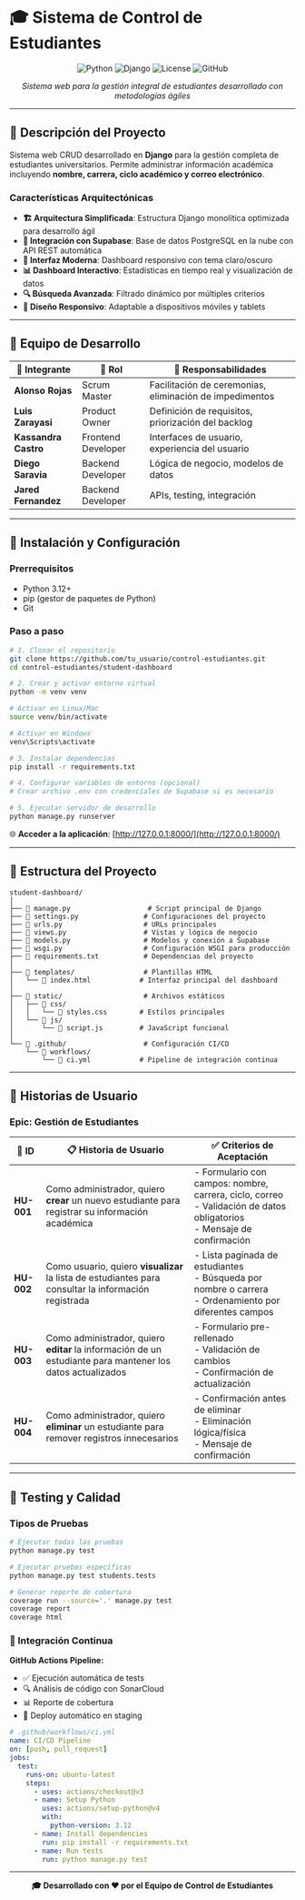 #                                         🎓 Sistema de Control de Estudiantes

<div align="center">

![Python](https://img.shields.io/badge/Python-3.12-blue?logo=python&logoColor=white)
![Django](https://img.shields.io/badge/Django-4.2-green?logo=django&logoColor=white)
![License](https://img.shields.io/badge/License-MIT-yellow)
![GitHub](https://img.shields.io/badge/GitHub-Repository-black?logo=github&logoColor=white)

*Sistema web para la gestión integral de estudiantes desarrollado con metodologías ágiles*

</div>

---

## 📖 Descripción del Proyecto

Sistema web CRUD desarrollado en **Django** para la gestión completa de estudiantes universitarios. Permite administrar información académica incluyendo **nombre, carrera, ciclo académico y correo electrónico**.

### Características Arquitectónicas

- **🏗️ Arquitectura Simplificada**: Estructura Django monolítica optimizada para desarrollo ágil
- **🔗 Integración con Supabase**: Base de datos PostgreSQL en la nube con API REST automática
- **🎨 Interfaz Moderna**: Dashboard responsivo con tema claro/oscuro
- **📊 Dashboard Interactivo**: Estadísticas en tiempo real y visualización de datos
- **🔍 Búsqueda Avanzada**: Filtrado dinámico por múltiples criterios
- **📱 Diseño Responsivo**: Adaptable a dispositivos móviles y tablets

---

## 👥 Equipo de Desarrollo

| 👤 Integrante | 🎯 Rol | 📧 Responsabilidades |
|---------------|---------|---------------------|
| **Alonso Rojas** | Scrum Master | Facilitación de ceremonias, eliminación de impedimentos |
| **Luis Zarayasi** | Product Owner | Definición de requisitos, priorización del backlog |
| **Kassandra Castro** | Frontend Developer | Interfaces de usuario, experiencia del usuario |
| **Diego Saravia** | Backend Developer | Lógica de negocio, modelos de datos |
| **Jared Fernandez** | Backend Developer | APIs, testing, integración |

---

## 🚀 Instalación y Configuración

### Prerrequisitos

- Python 3.12+
- pip (gestor de paquetes de Python)
- Git

### Paso a paso

```bash
# 1. Clonar el repositorio
git clone https://github.com/tu_usuario/control-estudiantes.git
cd control-estudiantes/student-dashboard

# 2. Crear y activar entorno virtual
python -m venv venv

# Activar en Linux/Mac
source venv/bin/activate

# Activar en Windows
venv\Scripts\activate

# 3. Instalar dependencias
pip install -r requirements.txt

# 4. Configurar variables de entorno (opcional)
# Crear archivo .env con credenciales de Supabase si es necesario

# 5. Ejecutar servidor de desarrollo
python manage.py runserver
```

🌐 **Acceder a la aplicación**: [http://127.0.0.1:8000/](http://127.0.0.1:8000/)

---

## 📁 Estructura del Proyecto

```
student-dashboard/
│
├── 📄 manage.py                   # Script principal de Django
├── 📄 settings.py                # Configuraciones del proyecto
├── 📄 urls.py                    # URLs principales
├── 📄 views.py                   # Vistas y lógica de negocio
├── 📄 models.py                  # Modelos y conexión a Supabase
├── 📄 wsgi.py                    # Configuración WSGI para producción
├── 📄 requirements.txt           # Dependencias del proyecto
│
├── 📂 templates/                 # Plantillas HTML
│   └── 📄 index.html            # Interfaz principal del dashboard
│
├── 📂 static/                    # Archivos estáticos
│   ├── 📂 css/
│   │   └── 📄 styles.css        # Estilos principales
│   └── 📂 js/
│       └── 📄 script.js         # JavaScript funcional
│
└── 📂 .github/                   # Configuración CI/CD
    └── 📂 workflows/
        └── 📄 ci.yml            # Pipeline de integración continua
```

---

## 📝 Historias de Usuario

### Epic: Gestión de Estudiantes

| 🎫 ID | 📋 Historia de Usuario | ✅ Criterios de Aceptación |
|-------|------------------------|---------------------------|
| **HU-001** | Como administrador, quiero **crear** un nuevo estudiante para registrar su información académica | - Formulario con campos: nombre, carrera, ciclo, correo<br>- Validación de datos obligatorios<br>- Mensaje de confirmación |
| **HU-002** | Como usuario, quiero **visualizar** la lista de estudiantes para consultar la información registrada | - Lista paginada de estudiantes<br>- Búsqueda por nombre o carrera<br>- Ordenamiento por diferentes campos |
| **HU-003** | Como administrador, quiero **editar** la información de un estudiante para mantener los datos actualizados | - Formulario pre-rellenado<br>- Validación de cambios<br>- Confirmación de actualización |
| **HU-004** | Como administrador, quiero **eliminar** un estudiante para remover registros innecesarios | - Confirmación antes de eliminar<br>- Eliminación lógica/física<br>- Mensaje de confirmación |


---

## 🧪 Testing y Calidad

### Tipos de Pruebas

```bash
# Ejecutar todas las pruebas
python manage.py test

# Ejecutar pruebas específicas
python manage.py test students.tests

# Generar reporte de cobertura
coverage run --source='.' manage.py test
coverage report
coverage html
```

### 🚀 Integración Continua

**GitHub Actions Pipeline:**
- ✅ Ejecución automática de tests
- 🔍 Análisis de código con SonarCloud
- 📊 Reporte de cobertura
- 🚀 Deploy automático en staging

```yaml
# .github/workflows/ci.yml
name: CI/CD Pipeline
on: [push, pull_request]
jobs:
  test:
    runs-on: ubuntu-latest
    steps:
      - uses: actions/checkout@v3
      - name: Setup Python
        uses: actions/setup-python@v4
        with:
          python-version: 3.12
      - name: Install dependencies
        run: pip install -r requirements.txt
      - name: Run tests
        run: python manage.py test
```
---

<div align="center">

**🎓 Desarrollado con ❤️ por el Equipo de Control de Estudiantes**

</div>
